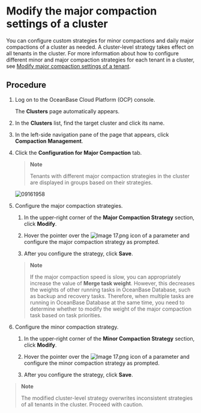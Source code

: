 # Modify the major compaction settings of a cluster

You can configure custom strategies for minor compactions and daily major compactions of a cluster as needed.
A cluster-level strategy takes effect on all tenants in the cluster. For more information about how to configure different minor and major compaction strategies for each tenant in a cluster, see [Modify major compaction settings of a tenant](../../5.tenant-functions/11.merge-management/1.manage-merge-configuration.md).

## Procedure

1. Log on to the OceanBase Cloud Platform (OCP) console.

   The **Clusters** page automatically appears.

2. In the **Clusters** list, find the target cluster and click its name.

3. In the left-side navigation pane of the page that appears, click **Compaction Management**.

4. Click the **Configuration for Major Compaction** tab.

   > **Note**
   >
   > Tenants with different major compaction strategies in the cluster are displayed in groups based on their strategies.

   ![09161958](https://obbusiness-private.oss-cn-shanghai.aliyuncs.com/doc/img/ocp/403-ce/%E9%9B%86%E7%BE%A4%E5%90%88%E5%B9%B6%E9%85%8D%E7%BD%AE-1.png)

5. Configure the major compaction strategies.

   1. In the upper-right corner of the **Major Compaction Strategy** section, click **Modify**.

   2. Hover the pointer over the ![Image 17.png](https://help-static-aliyun-doc.aliyuncs.com/assets/img/zh-CN/8048190061/p168332.png "Image 17.png") icon of a parameter and configure the major compaction strategy as prompted.

   3. After you configure the strategy, click **Save**.

   > **Note**
   >
   > If the major compaction speed is slow, you can appropriately increase the value of **Merge task weight**. However, this decreases the weights of other running tasks in OceanBase Database, such as backup and recovery tasks. Therefore, when multiple tasks are running in OceanBase Database at the same time, you need to determine whether to modify the weight of the major compaction task based on task priorities.

6. Configure the minor compaction strategy.

   1. In the upper-right corner of the **Minor Compaction Strategy** section, click **Modify**.

   2. Hover the pointer over the ![Image 17.png](https://help-static-aliyun-doc.aliyuncs.com/assets/img/zh-CN/8048190061/p168332.png "Image 17.png") icon of a parameter and configure the minor compaction strategy as prompted.

   3. After you configure the strategy, click **Save**.

> **Note**
>
> The modified cluster-level strategy overwrites inconsistent strategies of all tenants in the cluster. Proceed with caution.
